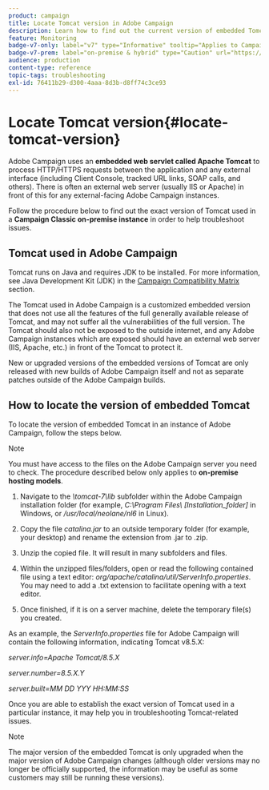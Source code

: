 ```yaml
---
product: campaign
title: Locate Tomcat version in Adobe Campaign
description: Learn how to find out the current version of embedded Tomcat web servlet used in an instance of Adobe Campaign
feature: Monitoring
badge-v7-only: label="v7" type="Informative" tooltip="Applies to Campaign Classic v7 only"
badge-v7-prem: label="on-premise & hybrid" type="Caution" url="https://experienceleague.adobe.com/docs/campaign-classic/using/installing-campaign-classic/architecture-and-hosting-models/hosting-models-lp/hosting-models.html" tooltip="Applies to on-premise and hybrid deployments only"
audience: production
content-type: reference
topic-tags: troubleshooting
exl-id: 76411b29-d300-4aaa-8d3b-d8ff74c3ce93
---
```

# Locate Tomcat version{#locate-tomcat-version}



Adobe Campaign uses an **embedded web servlet called Apache Tomcat** to process HTTP/HTTPS requests between the application and any external interface (including Client Console, tracked URL links, SOAP calls, and others). There is often an external web server (usually IIS or Apache) in front of this for any external-facing Adobe Campaign instances.

Follow the procedure below to find out the exact version of Tomcat used in a **Campaign Classic on-premise instance** in order to help troubleshoot issues.

## Tomcat used in Adobe Campaign

Tomcat runs on Java and requires JDK to be installed. For more information, see Java Development Kit (JDK) in the [Campaign Compatibility Matrix](../../rn/using/compatibility-matrix.md) section.

The Tomcat used in Adobe Campaign is a customized embedded version that does not use all the features of the full generally available release of Tomcat, and may not suffer all the vulnerabilities of the full version. The Tomcat should also not be exposed to the outside internet, and any Adobe Campaign instances which are exposed should have an external web server (IIS, Apache, etc.) in front of the Tomcat to protect it.

New or upgraded versions of the embedded versions of Tomcat are only released with new builds of Adobe Campaign itself and not as separate patches outside of the Adobe Campaign builds.

## How to locate the version of embedded Tomcat

To locate the version of embedded Tomcat in an instance of Adobe Campaign, follow the steps below.

>[!NOTE]
>
>You must have access to the files on the Adobe Campaign server you need to check. The procedure described below only applies to **on-premise hosting models**.

1. Navigate to the *\tomcat-7\lib* subfolder within the Adobe Campaign installation folder (for example, *C:\Program Files\ [Installation_folder]* in Windows, or */usr/local/neolane/nl6* in Linux).

1. Copy the file *catalina.jar* to an outside temporary folder (for example, your desktop) and rename the extension from .jar to .zip.

1. Unzip the copied file. It will result in many subfolders and files.

1. Within the unzipped files/folders, open or read the following contained file using a text editor: *org/apache/catalina/util/ServerInfo.properties*. You may need to add a .txt extension to facilitate opening with a text editor.

1. Once finished, if it is on a server machine, delete the temporary file(s) you created.

As an example, the *ServerInfo.properties* file for Adobe Campaign will contain the following information, indicating Tomcat v8.5.X:

*server.info=Apache Tomcat/8.5.X*

*server.number=8.5.X.Y*

*server.built=MM DD YYY HH:MM:SS*

Once you are able to establish the exact version of Tomcat used in a particular instance, it may help you in troubleshooting Tomcat-related issues.

>[!NOTE]
>
>The major version of the embedded Tomcat is only upgraded when the major version of Adobe Campaign changes (although older versions may no longer be officially supported, the information may be useful as some customers may still be running these versions).
>

